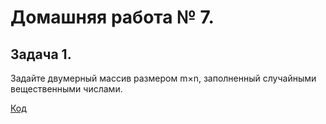 # Домашняя работа № 7.

## Задача 1.

Задайте двумерный массив размером m×n, заполненный случайными вещественными числами.

[Код](Ex1_RandomMassive/Program.cs)

